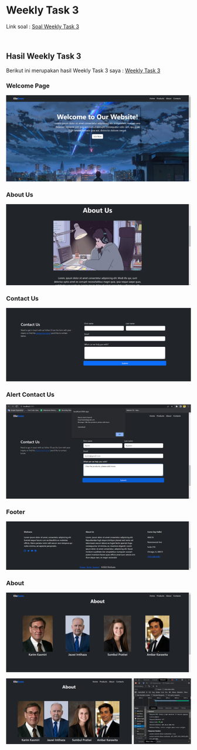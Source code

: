 # Weekly Task 3
Link soal : [Soal Weekly Task 3](https://docs.google.com/document/d/1z64BeH8JLGoT4IV8nGid7Z9_0_LdJiHYrs_dru4pEFE/edit)

<br>

## Hasil Weekly Task 3
Berikut ini merupakan hasil Weekly Task 3 saya : [Weekly Task 3](https://github.com/m-mustakim-surya/react_m-mustakim-surya/tree/Weekly-Task-3/Weekly%20Task%203/project)

### Welcome Page
![01](https://github.com/m-mustakim-surya/react_m-mustakim-surya/blob/Weekly-Task-3/Weekly%20Task%203/screenshot/01_Welcome.PNG)

### About Us
![02](https://github.com/m-mustakim-surya/react_m-mustakim-surya/blob/Weekly-Task-3/Weekly%20Task%203/screenshot/02_AboutUs.PNG)

### Contact Us
![03](https://github.com/m-mustakim-surya/react_m-mustakim-surya/blob/Weekly-Task-3/Weekly%20Task%203/screenshot/03_Contact.PNG)


### Alert Contact Us
![03b](https://github.com/m-mustakim-surya/react_m-mustakim-surya/blob/Weekly-Task-3/Weekly%20Task%203/screenshot/03b_Contact.PNG)


### Footer
![04](https://github.com/m-mustakim-surya/react_m-mustakim-surya/blob/Weekly-Task-3/Weekly%20Task%203/screenshot/04_Footer.PNG)

### About
![05](https://github.com/m-mustakim-surya/react_m-mustakim-surya/blob/Weekly-Task-3/Weekly%20Task%203/screenshot/05_About.PNG)

![05b](https://github.com/m-mustakim-surya/react_m-mustakim-surya/blob/Weekly-Task-3/Weekly%20Task%203/screenshot/05b_About.PNG)


